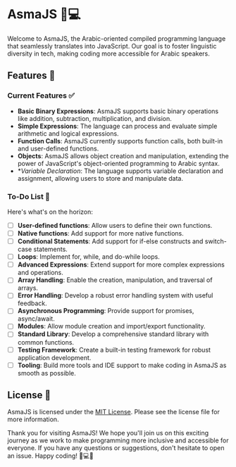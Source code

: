 # AsmaJS 🌙💻

Welcome to AsmaJS, the Arabic-oriented compiled programming language that seamlessly translates into JavaScript. Our goal is to foster linguistic diversity in tech, making coding more accessible for Arabic speakers. 

## Features 🚀
### Current Features ✅
- **Basic Binary Expressions**: AsmaJS supports basic binary operations like addition, subtraction, multiplication, and division.
- **Simple Expressions**: The language can process and evaluate simple arithmetic and logical expressions.
- **Function Calls**: AsmaJS currently supports function calls, both built-in and user-defined functions.
- **Objects**: AsmaJS allows object creation and manipulation, extending the power of JavaScript's object-oriented programming to Arabic syntax.
- **Variable Declaration*: The language supports variable declaration and assignment, allowing users to store and manipulate data.

### To-Do List 📝
Here's what's on the horizon:

- [ ] **User-defined functions**: Allow users to define their own functions.
- [ ] **Native functions**: Add support for more native functions.
- [ ] **Conditional Statements**: Add support for if-else constructs and switch-case statements.
- [ ] **Loops**: Implement for, while, and do-while loops.
- [ ] **Advanced Expressions**: Extend support for more complex expressions and operations.
- [ ] **Array Handling**: Enable the creation, manipulation, and traversal of arrays.
- [ ] **Error Handling**: Develop a robust error handling system with useful feedback.
- [ ] **Asynchronous Programming**: Provide support for promises, async/await.
- [ ] **Modules**: Allow module creation and import/export functionality.
- [ ] **Standard Library**: Develop a comprehensive standard library with common functions.
- [ ] **Testing Framework**: Create a built-in testing framework for robust application development.
- [ ] **Tooling**: Build more tools and IDE support to make coding in AsmaJS as smooth as possible.

## License 📝
AsmaJS is licensed under the [MIT License](LICENSE). Please see the license file for more information.

Thank you for visiting AsmaJS! We hope you'll join us on this exciting journey as we work to make programming more inclusive and accessible for everyone. If you have any questions or suggestions, don't hesitate to open an issue. Happy coding! 🎉💻🚀